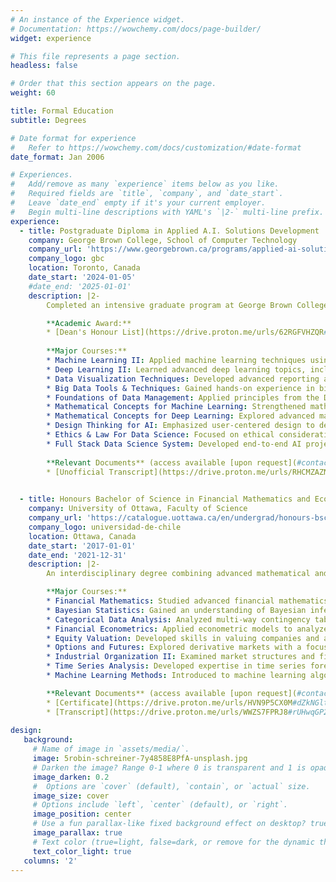 ```yaml
---
# An instance of the Experience widget.
# Documentation: https://wowchemy.com/docs/page-builder/
widget: experience

# This file represents a page section.
headless: false

# Order that this section appears on the page.
weight: 60

title: Formal Education
subtitle: Degrees

# Date format for experience
#   Refer to https://wowchemy.com/docs/customization/#date-format
date_format: Jan 2006

# Experiences.
#   Add/remove as many `experience` items below as you like.
#   Required fields are `title`, `company`, and `date_start`.
#   Leave `date_end` empty if it's your current employer.
#   Begin multi-line descriptions with YAML's `|2-` multi-line prefix.
experience:
  - title: Postgraduate Diploma in Applied A.I. Solutions Development
    company: George Brown College, School of Computer Technology
    company_url: 'https://www.georgebrown.ca/programs/applied-ai-solutions-development-program-postgraduate-t431'
    company_logo: gbc
    location: Toronto, Canada
    date_start: '2024-01-05'
    #date_end: '2025-01-01'
    description: |2-
        Completed an intensive graduate program at George Brown College focusing on developing full-stack AI and data science solutions. Gained expertise in AI, machine learning, deep learning, and data analytics, with cross-disciplinary training in computer science, mathematics, and business. Developed machine learning models, data visualizations, and dashboards to communicate findings effectively to both technical and business stakeholders. Acquired business analysis and design-thinking skills to optimize AI-driven solutions for diverse industries, supporting roles such as data scientist, data engineer, and machine learning engineer.

        **Academic Award:**
        * [Dean's Honour List](https://drive.proton.me/urls/62RGFVHZQR#dyQUg8nTphb2) (access available [upon request](#contact)).<br><br>
        
        **Major Courses:**
        * Machine Learning II: Applied machine learning techniques using scikit-learn, OpenCV for computer vision, NLP, and audio-processing libraries.
        * Deep Learning II: Learned advanced deep learning topics, including Convolutional Neural Networks (CNNs), object detection, feature maps, segmentation, GANs, transfer learning, autoencoders, and stability using diffusion pipelines.
        * Data Visualization Techniques: Developed advanced reporting and data storytelling skills using Tableau for visualizing complex data insights.
        * Big Data Tools & Techniques: Gained hands-on experience in big data frameworks, including Azure Fundamentals, Hadoop (HDFS, Pig, Hive, Beeline), and Spark, along with ETL processes using SQL Server Integration Services.
        * Foundations of Data Management: Applied principles from the Data Management Body of Knowledge (DMBOK) framework to support data governance and best practices in data stewardship.
        * Mathematical Concepts for Machine Learning: Strengthened mathematical foundations, covering topics like linear algebra, matrix factorization, TF-IDF, gradient descent, convolution, Fourier transforms, and signal processing.
        * Mathematical Concepts for Deep Learning: Explored advanced mathematics relevant to neural networks and model architecture design, including complex gradient computations and optimization techniques.
        * Design Thinking for AI: Emphasized user-centered design to develop AI solutions, fostering innovative problem-solving techniques aligned with user needs.
        * Ethics & Law For Data Science: Focused on ethical considerations and legal responsibilities in AI, covering topics like data privacy, informed consent, accountability, and bias mitigation, preparing students to handle sensitive data responsibly and adhere to legal frameworks.
        * Full Stack Data Science System: Developed end-to-end AI projects integrating model building, optimization, and deployment with data management showcasing the culmination of skills learned across the program.<br><br>
  
        **Relevant Documents** (access available [upon request](#contact)):
        * [Unofficial Transcript](https://drive.proton.me/urls/RHCMZAZNCC#9GRzNmo4W8Uv).<br><br>

        
  - title: Honours Bachelor of Science in Financial Mathematics and Economics    
    company: University of Ottawa, Faculty of Science
    company_url: 'https://catalogue.uottawa.ca/en/undergrad/honours-bsc-financial-mathematics-economics/'
    company_logo: universidad-de-chile
    location: Ottawa, Canada
    date_start: '2017-01-01'
    date_end: '2021-12-31'
    description: |2-
        An interdisciplinary degree combining advanced mathematical and statistical methods with economic theory to model and analyze financial systems. This program emphasized problem-solving and data-driven insights, covering topics such as market fluctuations, futures pricing, and data mining. Graduates are well-prepared to apply quantitative analysis across finance, business, and sciences.

        **Major Courses:**
        * Financial Mathematics: Studied advanced financial mathematics, covering martingales, stopping times, the Snell envelope, interest rate calculations, discrete time option pricing, and the Black-Scholes formula. Applied multivariate normal distribution concepts to Markowitz portfolio theory.
        * Bayesian Statistics: Gained an understanding of Bayesian inference, utilizing Markov Chain Monte Carlo (MCMC) methods in R for statistical computation, balancing both theoretical and practical applications.
        * Categorical Data Analysis: Analyzed multi-way contingency tables and categorical data using logistic and log-linear models. Focused on study design, risk and association measures, and statistical software applications in categorical data analysis.
        * Financial Econometrics: Applied econometric models to analyze financial data, focusing on methods for understanding market trends, risk, and volatility, and enhancing quantitative finance skills for real-world applications.
        * Equity Valuation: Developed skills in valuing companies and assessing stock prices, learning to analyze financial statements, understand valuation models, and apply discounted cash flow and relative valuation techniques.
        * Options and Futures: Explored derivative markets with a focus on pricing and strategies for options and futures, including hedging techniques and understanding risk management tools in financial markets.
        * Industrial Organization II: Examined market structures and firm behavior, focusing on competition, monopoly, and strategic interaction in markets, and applying game theory to assess real-world business strategies.
        * Time Series Analysis: Developed expertise in time series forecasting and analysis, learning to model temporal data, detect trends, and apply ARIMA, GARCH, and other models in economic and financial contexts.
        * Machine Learning Methods: Introduced to machine learning algorithms and techniques, with an emphasis on supervised and unsupervised learning for analyzing large datasets and deriving actionable insights in finance and economics.<br><br>

        **Relevant Documents** (access available [upon request](#contact)):
        * [Certificate](https://drive.proton.me/urls/HVN9P5CX0M#dZkNGltXACA2).
        * [Transcript](https://drive.proton.me/urls/WWZS7FPRJ8#rUHwqGP2Xo7p).
        
design:
   background:
     # Name of image in `assets/media/`.
     image: 5robin-schreiner-7y4858E8PfA-unsplash.jpg
     # Darken the image? Range 0-1 where 0 is transparent and 1 is opaque.
     image_darken: 0.2
     #  Options are `cover` (default), `contain`, or `actual` size.
     image_size: cover
     # Options include `left`, `center` (default), or `right`.
     image_position: center
     # Use a fun parallax-like fixed background effect on desktop? true/false
     image_parallax: true
     # Text color (true=light, false=dark, or remove for the dynamic theme color).
     text_color_light: true
   columns: '2'
---
```

